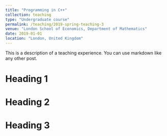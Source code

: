 ```yaml
---
title: "Programming in C++"
collection: teaching
type: "Undergraduate course"
permalink: /teaching/2019-spring-teaching-3
venue: "London School of Economics, Department of Mathematics"
date: 2019-01-01
location: "London, United Kingdom"
---
```


This is a description of a teaching experience. You can use markdown like any other post.

Heading 1
======

Heading 2
======

Heading 3
======
